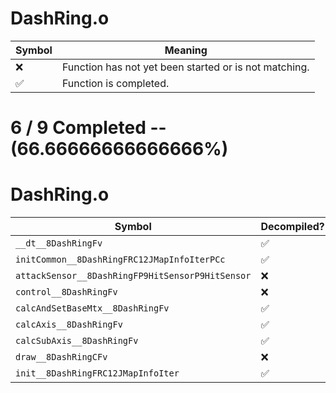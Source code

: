 # DashRing.o
| Symbol | Meaning 
| ------------- | ------------- 
| :x: | Function has not yet been started or is not matching. 
| :white_check_mark: | Function is completed. 


# 6 / 9 Completed -- (66.66666666666666%)
# DashRing.o
| Symbol | Decompiled? |
| ------------- | ------------- |
| `__dt__8DashRingFv` | :white_check_mark: |
| `initCommon__8DashRingFRC12JMapInfoIterPCc` | :white_check_mark: |
| `attackSensor__8DashRingFP9HitSensorP9HitSensor` | :x: |
| `control__8DashRingFv` | :x: |
| `calcAndSetBaseMtx__8DashRingFv` | :white_check_mark: |
| `calcAxis__8DashRingFv` | :white_check_mark: |
| `calcSubAxis__8DashRingFv` | :white_check_mark: |
| `draw__8DashRingCFv` | :x: |
| `init__8DashRingFRC12JMapInfoIter` | :white_check_mark: |
